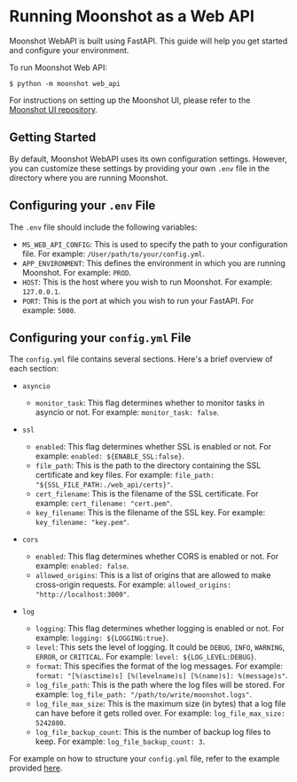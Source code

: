 # Running Moonshot as a Web API

Moonshot WebAPI is built using FastAPI. This guide will help you get started and configure your environment.

To run Moonshot Web API:
```
$ python -m moonshot web_api
```

For instructions on setting up the Moonshot UI, please refer to the [Moonshot UI repository](https://github.com/moonshot-admin/moonshot-ui).

## Getting Started

By default, Moonshot WebAPI uses its own configuration settings. However, you can customize these settings by providing your own `.env` file in the directory where you are running Moonshot.

## Configuring your `.env` File

The `.env` file should include the following variables:

- `MS_WEB_API_CONFIG`: This is used to specify the path to your configuration file. For example: `/User/path/to/your/config.yml`.
- `APP_ENVIRONMENT`: This defines the environment in which you are running Moonshot. For example: `PROD`.
- `HOST`: This is the host where you wish to run Moonshot. For example: `127.0.0.1`.
- `PORT`: This is the port at which you wish to run your FastAPI. For example: `5000`.
## Configuring your `config.yml` File

The `config.yml` file contains several sections. Here's a brief overview of each section:

- `asyncio`
    - `monitor_task`: This flag determines whether to monitor tasks in asyncio or not. For example: `monitor_task: false`.

- `ssl`
    - `enabled`: This flag determines whether SSL is enabled or not. For example: `enabled: ${ENABLE_SSL:false}`.
    - `file_path`: This is the path to the directory containing the SSL certificate and key files. For example: `file_path: "${SSL_FILE_PATH:./web_api/certs}"`.
    - `cert_filename`: This is the filename of the SSL certificate. For example: `cert_filename: "cert.pem"`.
    - `key_filename`: This is the filename of the SSL key. For example: `key_filename: "key.pem"`.

- `cors`
    - `enabled`: This flag determines whether CORS is enabled or not. For example: `enabled: false`.
    - `allowed_origins`: This is a list of origins that are allowed to make cross-origin requests. For example: `allowed_origins: "http://localhost:3000"`.

- `log`
    - `logging`: This flag determines whether logging is enabled or not. For example: `logging: ${LOGGING:true}`.
    - `level`: This sets the level of logging. It could be `DEBUG`, `INFO`, `WARNING`, `ERROR`, or `CRITICAL`. For example: `level: ${LOG_LEVEL:DEBUG}`.
    - `format`: This specifies the format of the log messages. For example: `format: "[%(asctime)s] [%(levelname)s] [%(name)s]: %(message)s"`.
    - `log_file_path`: This is the path where the log files will be stored. For example: `log_file_path: "/path/to/write/moonshot.logs"`.
    - `log_file_max_size`: This is the maximum size (in bytes) that a log file can have before it gets rolled over. For example: `log_file_max_size: 5242880`.
    - `log_file_backup_count`: This is the number of backup log files to keep. For example: `log_file_backup_count: 3`.

For example on how to structure your `config.yml` file, refer to the example provided [here](https://github.com/moonshot-admin/moonshot/blob/main/examples/config.yml).